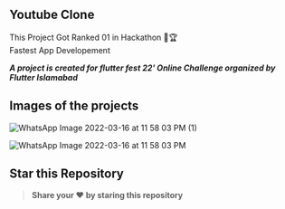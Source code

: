 ## Youtube Clone 

This Project Got Ranked 01 in Hackathon 🥇🏆
<br> Fastest App Developement 

***A project is created for flutter fest 22' Online Challenge organized by Flutter Islamabad***

## Images of the projects

![WhatsApp Image 2022-03-16 at 11 58 03 PM (1)](https://user-images.githubusercontent.com/77886136/158666537-7e51a60a-fb82-439d-86a1-25c946333be9.jpeg)
  
![WhatsApp Image 2022-03-16 at 11 58 03 PM](https://user-images.githubusercontent.com/77886136/158666546-55acc1ee-bb9f-4e07-b53a-9235a1678ddb.jpeg)




## Star this Repository
>**Share your ❤️ by staring this repository**
